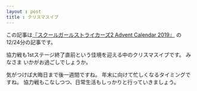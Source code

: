 ```yaml
---
layout : post
title : クリスマスイブ
---
```


この記事は[『スクールガールストライカーズ2 Advent Calendar 2019』](https://adventar.org/calendars/4503) の12/24分の記事です。

協力戦も1stステージ終了直前という佳境を迎える中のクリスマスイブです。
みなさま いかがお過ごしでしょうか。

気がつけば大晦日まで後一週間ですね。
年末に向けて忙しくなるタイミングですね。
協力戦もこなしつつ、日常生活もしっかりと行っていきましょう。
